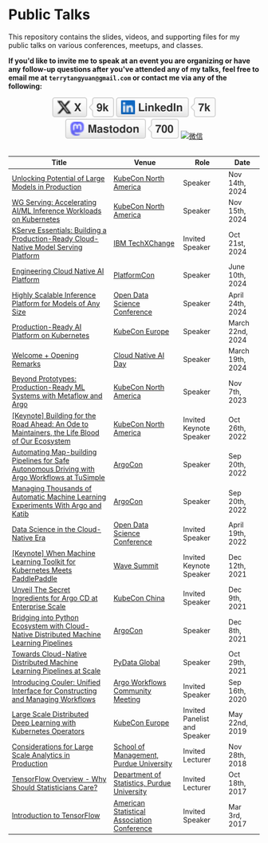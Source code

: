 # Public Talks

This repository contains the slides, videos, and supporting files for my public talks on various conferences, meetups, and classes.

**If you'd like to invite me to speak at an event you are organizing or have any follow-up questions after you've attended any of my talks, feel free to email me at `terrytangyuan@gmail.com` or contact me via any of the following:**

<div align="center">
  <a href="https://twitter.com/TerryTangYuan"><img src="https://raw.githubusercontent.com/terrytangyuan/terrytangyuan/master/imgs/twitter.svg" alt="Twitter"></a>
  <a href="https://www.linkedin.com/in/terrytangyuan"><img src="https://raw.githubusercontent.com/terrytangyuan/terrytangyuan/master/imgs/linkedin.svg" alt="LinkedIn"></a>
  <a rel="me" href="https://fosstodon.org/@terrytangyuan"><img src="https://raw.githubusercontent.com/terrytangyuan/terrytangyuan/master/imgs/mastodon.svg" alt="Mastodon"></a>
  <a href="https://raw.githubusercontent.com/terrytangyuan/terrytangyuan/master/imgs/wechat-qr-code.png"><img src="https://raw.githubusercontent.com/terrytangyuan/terrytangyuan/master/imgs/wechat.svg" alt="微信"></a>
</div>

<br/>

| Title | Venue | Role | Date |
| ----- | ----- | ------ | ---- |
| [Unlocking Potential of Large Models in Production](https://sched.co/1i7ns) | [KubeCon North America](https://events.linuxfoundation.org/kubecon-cloudnativecon-north-america/) | Speaker | Nov 14th, 2024 |
| [WG Serving: Accelerating AI/ML Inference Workloads on Kubernetes](https://sched.co/1hoy0) | [KubeCon North America](https://events.linuxfoundation.org/kubecon-cloudnativecon-north-america/) | Speaker | Nov 15th, 2024 |
| [KServe Essentials: Building a Production-Ready Cloud-Native Model Serving Platform](talks/kserve-essentials-ibm-techxchange-2024) | [IBM TechXChange](https://www.ibm.com/community/ibm-techxchange-conference/) | Invited Speaker | Oct 21st, 2024 |
| [Engineering Cloud Native AI Platform](talks/platform-con-2024-engineering-cloud-native-ai-platform) | [PlatformCon](https://platformcon.com/) | Speaker | June 10th, 2024 |
| [Highly Scalable Inference Platform for Models of Any Size](talks/odsc-2024-highly-scalable-inference-platform) | [Open Data Science Conference](https://odsc.com/boston/) | Speaker | April 24th, 2024 |
| [Production-Ready AI Platform on Kubernetes](talks/kubecon-europe-2024-production-ai-platform-on-k8s) | [KubeCon Europe](https://events.linuxfoundation.org/kubecon-cloudnativecon-north-america/) | Speaker | March 22nd, 2024 |
| [Welcome + Opening Remarks](talks/kubecon-europe-2024-cloud-native-ai-day) | [Cloud Native AI Day](https://events.linuxfoundation.org/kubecon-cloudnativecon-north-america/) | Speaker | March 19th, 2024 |
| [Beyond Prototypes: Production-Ready ML Systems with Metaflow and Argo](talks/kubecon-na-2023-metaflow-argo) | [KubeCon North America](https://events.linuxfoundation.org/kubecon-cloudnativecon-north-america/) | Speaker | Nov 7th, 2023 |
| [[Keynote] Building for the Road Ahead: An Ode to Maintainers, the Life Blood of Our Ecosystem](talks/kubecon-na-2022-keynote-fireside-chat) | [KubeCon North America](https://events.linuxfoundation.org/kubecon-cloudnativecon-north-america/) | Invited Keynote Speaker | Oct 26th, 2022 |
| [Automating Map-building Pipelines for Safe Autonomous Driving with Argo Workflows at TuSimple](talks/argocon-autonomous-driving-tusimple-2022) | [ArgoCon](https://events.linuxfoundation.org/argocon/) | Speaker | Sep 20th, 2022 |
| [Managing Thousands of Automatic Machine Learning Experiments With Argo and Katib](talks/argocon-automl-experiments-2022) | [ArgoCon](https://events.linuxfoundation.org/argocon/) | Speaker | Sep 20th, 2022 |
| [Data Science in the Cloud-Native Era](talks/data-science-in-the-cloud-native-era-odsc-2022) | [Open Data Science Conference](https://odsc.com/boston/) | Invited Speaker | April 19th, 2022 |
| [[Keynote] When Machine Learning Toolkit for Kubernetes Meets PaddlePaddle](talks/when-machine-learning-toolkit-for-kubernetes-meets-paddlepaddle-wave-summit-2021) | [Wave Summit](https://www.wavesummit.com.cn/) | Invited Keynote Speaker | Dec 12th, 2021 |
| [Unveil The Secret Ingredients for Argo CD at Enterprise Scale](talks/unveil-the-secret-ingredients-for-argo-cd-at-enterprise-scale-kubecon-china-2021) | [KubeCon China](https://www.lfasiallc.com/kubecon-cloudnativecon-open-source-summit-china/) | Invited Speaker | Dec 9th, 2021 |
| [Bridging into Python Ecosystem with Cloud-Native Distributed Machine Learning Pipelines](talks/bridging-into-python-ecosystem-with-cloud-native-distributed-machine-learning-pipelines-argocon-2021) | [ArgoCon](https://argoproj.github.io/argocon21/) | Speaker | Dec 8th, 2021 |
| [Towards Cloud-Native Distributed Machine Learning Pipelines at Scale](talks/towards-cloud-native-distributed-machine-learning-pipelines-at-scale-pydata-global-2021) | [PyData Global](https://pydata.org/global2021/) | Speaker | Oct 29th, 2021 |
| [Introducing Couler: Unified Interface for Constructing and Managing Workflows](talks/introducing-couler-unified-interface-for-constructing-and-managing-workflows-argo-workflows-community-meeting) | [Argo Workflows Community Meeting](https://argoproj.github.io/) | Invited Speaker | Sep 16th, 2020 |
| [Large Scale Distributed Deep Learning with Kubernetes Operators](talks/large-scale-distributed-deep-learning-with-kubernetes-operators-kubecon-europe-2019) | [KubeCon Europe](https://events.linuxfoundation.org/kubecon-cloudnativecon-europe/) | Invited Panelist and Speaker | May 22nd, 2019 |
| [Considerations for Large Scale Analytics in Production](talks/considerations-for-large-scale-analytics-in-production-purdue) | [School of Management, Purdue University](https://www.purdue.edu/) | Invited Lecturer | Nov 28th, 2018 |
| [TensorFlow Overview - Why Should Statisticians Care?](talks/tensorflow-overview-why-should-statisticians-care-purdue) | [Department of Statistics, Purdue University](https://www.purdue.edu/) | Invited Lecturer | Oct 18th, 2017 |
| [Introduction to TensorFlow](talks/introduction-to-tensorflow-asa-conference) | [American Statistical Association Conference](https://www.amstat.org/) | Invited Speaker | Mar 3rd, 2017 |
